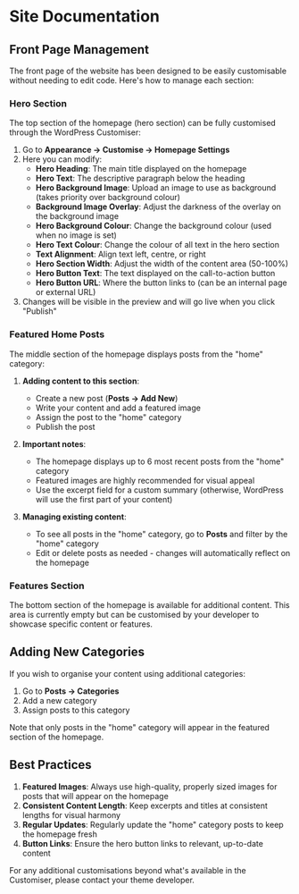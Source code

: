 # Site Documentation

## Front Page Management

The front page of the website has been designed to be easily customisable without needing to edit code. Here's how to manage each section:

### Hero Section

The top section of the homepage (hero section) can be fully customised through the WordPress Customiser:

1. Go to **Appearance → Customise → Homepage Settings**
2. Here you can modify:
   - **Hero Heading**: The main title displayed on the homepage
   - **Hero Text**: The descriptive paragraph below the heading
   - **Hero Background Image**: Upload an image to use as background (takes priority over background colour)
   - **Background Image Overlay**: Adjust the darkness of the overlay on the background image
   - **Hero Background Colour**: Change the background colour (used when no image is set)
   - **Hero Text Colour**: Change the colour of all text in the hero section
   - **Text Alignment**: Align text left, centre, or right
   - **Hero Section Width**: Adjust the width of the content area (50-100%)
   - **Hero Button Text**: The text displayed on the call-to-action button
   - **Hero Button URL**: Where the button links to (can be an internal page or external URL)
3. Changes will be visible in the preview and will go live when you click "Publish"

### Featured Home Posts

The middle section of the homepage displays posts from the "home" category:

1. **Adding content to this section**:
   - Create a new post (**Posts → Add New**)
   - Write your content and add a featured image
   - Assign the post to the "home" category
   - Publish the post

2. **Important notes**:
   - The homepage displays up to 6 most recent posts from the "home" category
   - Featured images are highly recommended for visual appeal
   - Use the excerpt field for a custom summary (otherwise, WordPress will use the first part of your content)

3. **Managing existing content**:
   - To see all posts in the "home" category, go to **Posts** and filter by the "home" category
   - Edit or delete posts as needed - changes will automatically reflect on the homepage

### Features Section

The bottom section of the homepage is available for additional content. This area is currently empty but can be customised by your developer to showcase specific content or features.

## Adding New Categories

If you wish to organise your content using additional categories:

1. Go to **Posts → Categories**
2. Add a new category
3. Assign posts to this category

Note that only posts in the "home" category will appear in the featured section of the homepage.

## Best Practices

1. **Featured Images**: Always use high-quality, properly sized images for posts that will appear on the homepage
2. **Consistent Content Length**: Keep excerpts and titles at consistent lengths for visual harmony
3. **Regular Updates**: Regularly update the "home" category posts to keep the homepage fresh
4. **Button Links**: Ensure the hero button links to relevant, up-to-date content

For any additional customisations beyond what's available in the Customiser, please contact your theme developer.